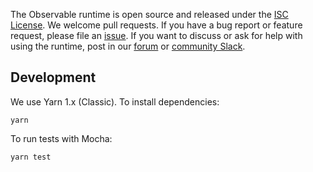 The Observable runtime is open source and released under the [ISC License](https://github.com/observablehq/runtime/blob/main/LICENSE). We welcome pull requests. If you have a bug report or feature request, please file an [issue](https://github.com/observablehq/runtime/issues). If you want to discuss or ask for help with using the runtime, post in our [forum](https://talk.observablehq.com/) or [community Slack](https://join.slack.com/t/observable-community/shared_invite/zt-1x7gs4fck-UHhEFxUXKHVE8Qt3XmJCig).

## Development

We use Yarn 1.x (Classic). To install dependencies:

```
yarn
```

To run tests with Mocha:

```
yarn test
```
